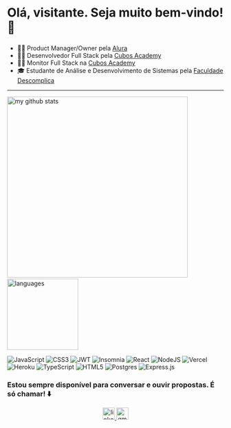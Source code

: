 <h1 align="left">Olá, visitante. Seja muito bem-vindo! 👋</h1>

###

- 👨‍💻 Product Manager/Owner pela [Alura](https://www.alura.com.br/)
- 👨‍💻 Desenvolvedor Full Stack pela [Cubos Academy](https://cubos.academy/)
- 👨‍💻 Monitor Full Stack na [Cubos Academy](https://cubos.academy/)
- 🎓 Estudante de Análise e Desenvolvimento de Sistemas pela [Faculdade Descomplica](https://descomplica.com.br/)

---

<p align="left">
<img src="https://github-readme-stats.vercel.app/api?username=LeonelBarreto&show_icons=true&theme=dark" alt="my github stats" width="420"/>&nbsp;<img src="https://github-readme-stats.vercel.app/api/top-langs/?username=LeonelBarreto&layout=compact&theme=dark" alt="languages" height="165">
</p>

![JavaScript](https://img.shields.io/badge/javascript-%23323330.svg?style=for-the-badge&logo=javascript&logoColor=%23F7DF1E) ![CSS3](https://img.shields.io/badge/css3-%231572B6.svg?style=for-the-badge&logo=css3&logoColor=white) ![JWT](https://img.shields.io/badge/JWT-black?style=for-the-badge&logo=JSON%20web%20tokens) ![Insomnia](https://img.shields.io/badge/Insomnia-black?style=for-the-badge&logo=insomnia&logoColor=5849BE) ![React](https://img.shields.io/badge/react-%2320232a.svg?style=for-the-badge&logo=react&logoColor=%2361DAFB) ![NodeJS](https://img.shields.io/badge/node.js-6DA55F?style=for-the-badge&logo=node.js&logoColor=white) ![Vercel](https://img.shields.io/badge/vercel-%23000000.svg?style=for-the-badge&logo=vercel&logoColor=white) ![Heroku](https://img.shields.io/badge/heroku-%23430098.svg?style=for-the-badge&logo=heroku&logoColor=white) ![TypeScript](https://img.shields.io/badge/typescript-%23007ACC.svg?style=for-the-badge&logo=typescript&logoColor=white) ![HTML5](https://img.shields.io/badge/html5-%23E34F26.svg?style=for-the-badge&logo=html5&logoColor=white) ![Postgres](https://img.shields.io/badge/postgres-%23316192.svg?style=for-the-badge&logo=postgresql&logoColor=white) ![Express.js](https://img.shields.io/badge/express.js-%23404d59.svg?style=for-the-badge&logo=express&logoColor=%2361DAFB)

###

### Estou sempre disponível para conversar e ouvir propostas. É só chamar! ⬇️
  
<div align="center">
  <a href="https://www.linkedin.com/in/leonel-barreto/" target="_blank">
    <img src="https://img.shields.io/static/v1?message=LinkedIn&logo=linkedin&label=&color=0077B5&logoColor=white&labelColor=&style=flat" height="28" alt="linkedin logo"  />
  </a>
  <a href="leonelbarreto.lba@gmail.com" target="_blank">
    <img src="https://img.shields.io/static/v1?message=Gmail&logo=gmail&label=&color=D14836&logoColor=white&labelColor=&style=flat" height="28" alt="gmail logo"  />
  </a>
</div>
